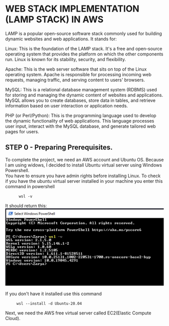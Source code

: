 # WEB STACK IMPLEMENTATION (LAMP STACK) IN AWS

LAMP is a popular open-source software stack commonly used for building dynamic websites and web applications. It stands for:

Linux: This is the foundation of the LAMP stack. It's a free and open-source operating system that provides the platform on which the other components run. Linux is known for its stability, security, and flexibility.

Apache: This is the web server software that sits on top of the Linux operating system. Apache is responsible for processing incoming web requests, managing traffic, and serving content to users' browsers.

MySQL: This is a relational database management system (RDBMS) used for storing and managing the dynamic content of websites and applications. MySQL allows you to create databases, store data in tables, and retrieve information based on user interaction or application needs.

PHP (or Perl/Python): This is the programming language used to develop the dynamic functionality of web applications. This language processes user input, interact with the MySQL database, and generate tailored web pages for users.

## STEP 0 - Preparing Prerequisites.

To complete the project, we need an AWS account and Ubuntu OS.
Because I am using widows, I decided to install Ubuntu virtual server using Windows Powershell.  
You have to ensure you have admin rights before installing Linux. To check if you have the ubuntu virtual server installed in your machine you enter this command in powershell

          wsl -v

It should return this:
![My image](images/wsl%20-v.jpg)

If you don't have it installed use this command

         wsl --install -d Ubuntu-20.04

Next, we need the AWS free virtual server called EC2(Elastic Compute Cloud).
